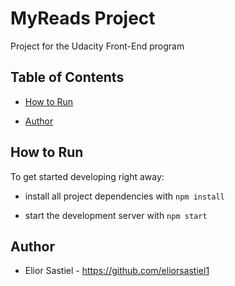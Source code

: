 ﻿# MyReads Project

Project for the Udacity Front-End program 

 ## Table of Contents

* [How to Run](#how-to-run)

* [Author](#author)



## How to Run
To get started developing right away:


* install all project dependencies with `npm install`

* start the development server with `npm start`



## Author

* Elior Sastiel - https://github.com/eliorsastiel1
